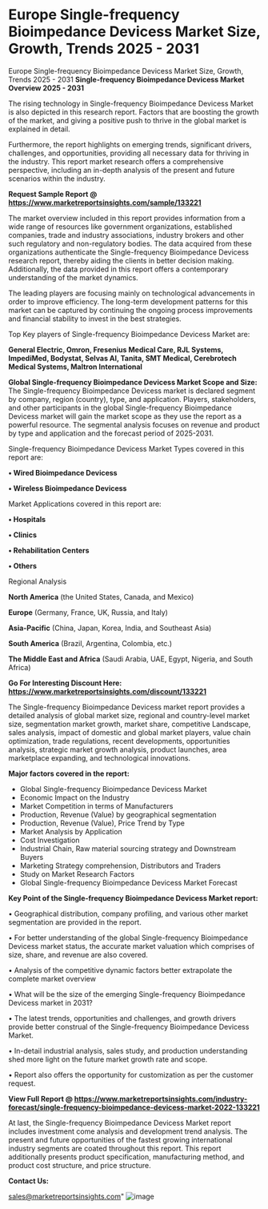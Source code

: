 # Europe Single-frequency Bioimpedance Devicess Market Size, Growth, Trends 2025 - 2031
Europe Single-frequency Bioimpedance Devicess Market Size, Growth, Trends 2025 - 2031
<Strong> Single-frequency Bioimpedance Devicess Market Overview 2025 - 2031</strong>

The rising technology in Single-frequency Bioimpedance Devicess Market is also depicted in this research report. Factors that are boosting the growth of the market, and giving a positive push to thrive in the global market is explained in detail.

Furthermore, the report highlights on emerging trends, significant drivers, challenges, and opportunities, providing all necessary data for thriving in the industry. This report market research offers a comprehensive perspective, including an in-depth analysis of the present and future scenarios within the industry.

<strong>Request Sample Report @ <a href=https://www.marketreportsinsights.com/sample/133221>https://www.marketreportsinsights.com/sample/133221</a></strong>

The market overview included in this report provides information from a wide range of resources like government organizations, established companies, trade and industry associations, industry brokers and other such regulatory and non-regulatory bodies. The data acquired from these organizations authenticate the Single-frequency Bioimpedance Devicess research report, thereby aiding the clients in better decision making. Additionally, the data provided in this report offers a contemporary understanding of the market dynamics.

The leading players are focusing mainly on technological advancements in order to improve efficiency. The long-term development patterns for this market can be captured by continuing the ongoing process improvements and financial stability to invest in the best strategies.

Top Key players of Single-frequency Bioimpedance Devicess Market are:

<strong>General Electric, Omron, Fresenius Medical Care, RJL Systems, ImpediMed, Bodystat, Selvas AI, Tanita, SMT Medical, Cerebrotech Medical Systems, Maltron International</strong>

<strong><b>Global Single-frequency Bioimpedance Devicess Market Scope and Size:</b></strong>
The Single-frequency Bioimpedance Devicess market is declared segment by company, region (country), type, and application. Players, stakeholders, and other participants in the global Single-frequency Bioimpedance Devicess market will gain the market scope as they use the report as a powerful resource. The segmental analysis focuses on revenue and product by type and application and the forecast period of 2025-2031.

Single-frequency Bioimpedance Devicess Market Types covered in this report are:

<strong>• Wired Bioimpedance Devicess

• Wireless Bioimpedance Devicess</strong>

Market Applications covered in this report are:

<strong>• Hospitals

• Clinics

• Rehabilitation Centers

• Others</strong> 

Regional Analysis

<strong>North America</strong> (the United States, Canada, and Mexico)

<strong>Europe</strong> (Germany, France, UK, Russia, and Italy)

<strong>Asia-Pacific</strong> (China, Japan, Korea, India, and Southeast Asia)

<strong>South America</strong> (Brazil, Argentina, Colombia, etc.)

<strong>The Middle East and Africa</strong> (Saudi Arabia, UAE, Egypt, Nigeria, and South Africa)

<strong>Go For Interesting Discount Here: <a href=https://www.marketreportsinsights.com/discount/133221>https://www.marketreportsinsights.com/discount/133221</a></strong>

The Single-frequency Bioimpedance Devicess market report provides a detailed analysis of global market size, regional and country-level market size, segmentation market growth, market share, competitive Landscape, sales analysis, impact of domestic and global market players, value chain optimization, trade regulations, recent developments, opportunities analysis, strategic market growth analysis, product launches, area marketplace expanding, and technological innovations.

<strong><b>Major factors covered in the report:</b></strong>
<ul>
  <li>Global Single-frequency Bioimpedance Devicess Market </li>
  <li>Economic Impact on the Industry</li>
  <li>Market Competition in terms of Manufacturers</li>
  <li>Production, Revenue (Value) by geographical segmentation</li>
  <li>Production, Revenue (Value), Price Trend by Type</li>
  <li>Market Analysis by Application</li>
  <li>Cost Investigation</li>
  <li>Industrial Chain, Raw material sourcing strategy and Downstream Buyers</li>
  <li>Marketing Strategy comprehension, Distributors and Traders</li>
  <li>Study on Market Research Factors</li>
  <li>Global Single-frequency Bioimpedance Devicess Market Forecast</li>
</ul>

<strong><b>Key Point of the Single-frequency Bioimpedance Devicess Market report:</b></strong>

• Geographical distribution, company profiling, and various other market segmentation are provided in the report.

• For better understanding of the global Single-frequency Bioimpedance Devicess market status, the accurate market valuation which comprises of size, share, and revenue are also covered.

• Analysis of the competitive dynamic factors better extrapolate the complete market overview

• What will be the size of the emerging Single-frequency Bioimpedance Devicess market in 2031?

• The latest trends, opportunities and challenges, and growth drivers provide better construal of the Single-frequency Bioimpedance Devicess Market.

• In-detail industrial analysis, sales study, and production understanding shed more light on the future market growth rate and scope.

• Report also offers the opportunity for customization as per the customer request.

<strong><b>View Full Report @ <a href=https://www.marketreportsinsights.com/industry-forecast/single-frequency-bioimpedance-devicess-market-2022-133221>https://www.marketreportsinsights.com/industry-forecast/single-frequency-bioimpedance-devicess-market-2022-133221</a></b></strong>


At last, the Single-frequency Bioimpedance Devicess Market report includes investment come analysis and development trend analysis. The present and future opportunities of the fastest growing international industry segments are coated throughout this report. This report additionally presents product specification, manufacturing method, and product cost structure, and price structure.

<strong>Contact Us:</strong>

sales@marketreportsinsights.com"
![image](https://github.com/user-attachments/assets/a9a9682b-5d8a-4f60-ac8c-3da5b34c086b)
